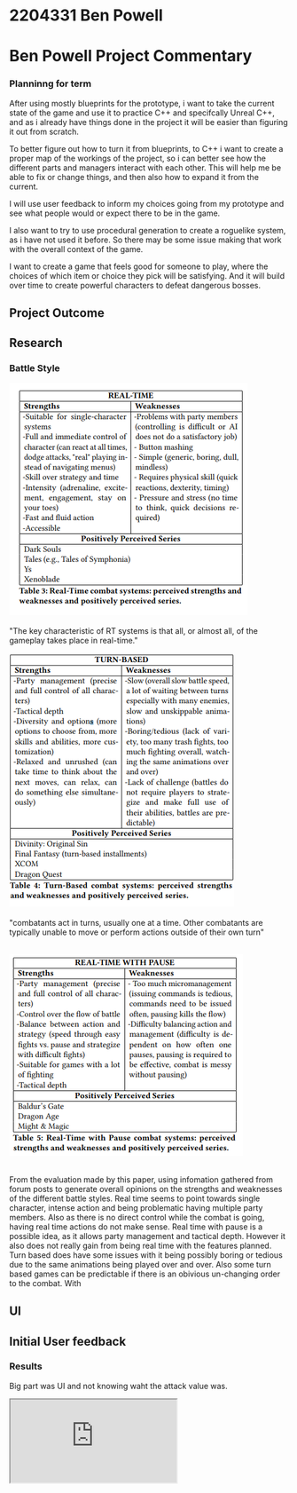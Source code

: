 # 2204331 Ben Powell
# Ben Powell Project Commentary

### Planninng for term

<P> After using mostly blueprints for the prototype, i want to take the current state of the game and use it to practice C++ and specifcally Unreal C++, and as i already have things done in the project it will be easier than figuring it out from scratch. 
<p> To better figure out how to turn it from blueprints, to C++ i want to create a proper map of the workings of the project, so i can better see how the different parts and managers interact with each other. This will help me be able to fix or change things, and then also how to expand it from the current.
<p> I will use user feedback to inform my choices going from my prototype and see what people would or expect there to be in the game.
<p> I also want to try to use procedural generation to create a roguelike system, as i have not used it before. So there may be some issue making that work with the overall context of the game.
<p> I want to create a game that feels good for someone to play, where the choices of which item or choice they pick will be satisfying. And it will build over time to create powerful characters to defeat dangerous bosses.

## Project Outcome


## Research

### Battle Style
![alt text](RealTime.png)
<br></br>
"The key characteristic of RT systems is that all, or almost all, of the gameplay takes place in real-time."

![alt text](TurnBased.png)
<br></br>
"combatants act in turns, usually one at a time. Other combatants are typically unable
to move or perform actions outside of their own turn"
<br></br>

![alt text](RTWPause.png)
<br></br>

From the evaluation made by this paper, using infomation gathered from forum posts to generate overall opinions on the strengths and weaknesses of the different battle styles. Real time seems to point towards single character, intense action and being problematic having multiple party members. Also as there is no direct control while the combat is going, having real time actions do not make sense.
Real time with pause is a possible idea, as it allows party management and tactical depth. However it also does not really gain from being real time with the features planned. 
Turn based does have some issues with it being possibly boring or tedious due to the same animations being played over and over. Also some turn based games can be predictable if there is an obivious un-changing order to the combat. With 


## UI



## Initial User feedback

### Results

Big part was UI and not knowing waht the attack value was.

<iframe src="https://blueprintue.com/render/ygfjkdp-/" scrolling="no" allowfullscreen></iframe>

